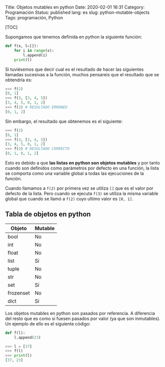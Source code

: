 Title: Objetos mutables en python
Date: 2020-02-01 16:31
Category: Programación
Status: published
lang: es
slug: python-mutable-objects
Tags: programación, Python

[TOC]

Supongamos que tenemos definida en python la siguiente función:
```python
def f(x, l=[]):
    for i in range(x):
        l.append(i)
    print(l)
```

Si tuviésemos que decir cual es el resultado de hacer las siguientes llamadas sucesivas a la función, muchos pensareis que el resultado que se obtendría es:

```python
>>> f(2)
[0, 1]
>>> f(3, [3, 4, 5])
[3, 4, 5, 0, 1, 2]
>>> f(3) # RESULTADO ERRONEO 
[0, 1, 2]
```

Sin embargo, el resultado que obtenemos es el siguiente:

```python
>>> f(2)
[0, 1]
>>> f(3, [3, 4, 5])
[3, 4, 5, 0, 1, 2]
>>> f(3) # RESULTADO CORRECTO
[0, 1, 0, 1, 2]
```


Esto es debido a que **las listas en python son objetos mutables** y por tanto cuando son definidos como parámetros por defecto en una función, la lista se comporta como una variable global a todas las ejecuciones de la función. 

Cuando llamamos a `f(2)` por primera vez se utiliza `[]` que es el valor por defecto de la lista. Pero cuando se ejecuta `f(3)` se utiliza la misma variable global que cuando se llamó a `f(2)` cuyo ultimo valor es `[0, 1]`.




Tabla de objetos en python
--------------------------

| Objeto   | Mutable |
|----------|---------|
|bool      |No       |
|int       |No       |
|float     |No       |
|list      |Sí       |
|tuple     |No       |
|str       |No       |
|set       |Sí       |
|frozenset |No       |
|dict      |Sí       |


Los objetos mutables en python son pasados por referencia. A diferencia del resto que es como si fuesen pasados por valor (ya que son inmutables).
Un ejemplo de ello es el siguiente código:

```python
def f(l):
    l.append(23)

>>> l = [37]
>>> f(l)
>>> print(l)
[37, 23]
```
